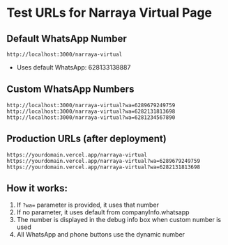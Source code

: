 # Test URLs for Narraya Virtual Page

## Default WhatsApp Number
```
http://localhost:3000/narraya-virtual
```
- Uses default WhatsApp: 628133138887

## Custom WhatsApp Numbers
```
http://localhost:3000/narraya-virtual?wa=6289679249759
http://localhost:3000/narraya-virtual?wa=6282131813698
http://localhost:3000/narraya-virtual?wa=6281234567890
```

## Production URLs (after deployment)
```
https://yourdomain.vercel.app/narraya-virtual
https://yourdomain.vercel.app/narraya-virtual?wa=6289679249759
https://yourdomain.vercel.app/narraya-virtual?wa=6282131813698
```

## How it works:
1. If `?wa=` parameter is provided, it uses that number
2. If no parameter, it uses default from companyInfo.whatsapp
3. The number is displayed in the debug info box when custom number is used
4. All WhatsApp and phone buttons use the dynamic number
